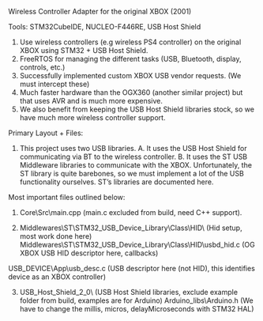 Wireless Controller Adapter for the original XBOX (2001)

Tools: STM32CubeIDE, NUCLEO-F446RE, USB Host Shield 

1. Use wireless controllers (e.g wireless PS4 controller) on the original XBOX using STM32 + USB Host Shield.
2. FreeRTOS for managing the different tasks (USB, Bluetooth, display, controls, etc.)
3. Successfully implemented custom XBOX USB vendor requests. (We must intercept these)
4. Much faster hardware than the OGX360 (another similar project) but that uses AVR and is much more expensive.
5. We also benefit from keeping the USB Host Shield libraries stock, so we have much more wireless controller support. 

Primary Layout + Files: 
1. This project uses two USB libraries.
A. It uses the USB Host Shield for communicating via BT to the wireless controller.
B. It uses the ST USB Middleware libraries to communicate with the XBOX. Unfortunately, the ST library is quite barebones, so we must implement a lot of the USB functionality ourselves. ST’s libraries are documented here. 

Most important files outlined below:
1.    Core\Src\main.cpp (main.c excluded from build, need C++ support).

2.    Middlewares\ST\STM32_USB_Device_Library\Class\HID\ (Hid setup, most work done here)
       Middlewares\ST\STM32_USB_Device_Library\Class\HID\usbd_hid.c (OG XBOX USB HID descriptor here, callbacks)

USB_DEVICE\App\usb_desc.c (USB descriptor here (not HID), this identifies device as an XBOX controller) 

3.    USB_Host_Shield_2_0\ (USB Host Shield libraries, exclude example folder from build, examples are for Arduino)
       Arduino_libs\Arduino.h (We have to change the millis, micros, delayMicroseconds with STM32 HAL)

